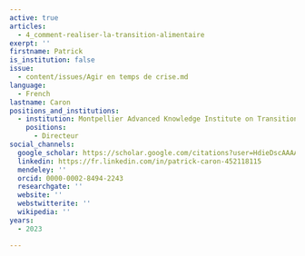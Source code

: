 ```yaml
---
active: true
articles:
  - 4_comment-realiser-la-transition-alimentaire
exerpt: ''
firstname: Patrick
is_institution: false
issue:
  - content/issues/Agir en temps de crise.md
language:
  - French
lastname: Caron
positions_and_institutions:
  - institution: Montpellier Advanced Knowledge Institute on Transitions, France
    positions:
      - Directeur
social_channels:
  google_scholar: https://scholar.google.com/citations?user=HdieDscAAAAJ&hl=en
  linkedin: https://fr.linkedin.com/in/patrick-caron-452118115
  mendeley: ''
  orcid: 0000-0002-8494-2243
  researchgate: ''
  website: ''
  webstwitterite: ''
  wikipedia: ''
years:
  - 2023

---
```

